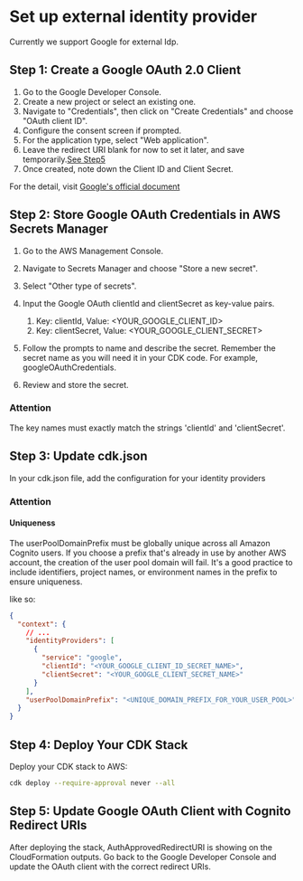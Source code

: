 # Set up external identity provider

Currently we support Google for external Idp.

## Step 1: Create a Google OAuth 2.0 Client

1. Go to the Google Developer Console.
2. Create a new project or select an existing one.
3. Navigate to "Credentials", then click on "Create Credentials" and choose "OAuth client ID".
4. Configure the consent screen if prompted.
5. For the application type, select "Web application".
6. Leave the redirect URI blank for now to set it later, and save temporarily.[See Step5](#step-5-update-google-oauth-client-with-cognito-redirect-uris)
7. Once created, note down the Client ID and Client Secret.

For the detail, visit [Google's official document](https://support.google.com/cloud/answer/6158849?hl=en)

## Step 2: Store Google OAuth Credentials in AWS Secrets Manager

1. Go to the AWS Management Console.
2. Navigate to Secrets Manager and choose "Store a new secret".
3. Select "Other type of secrets".
4. Input the Google OAuth clientId and clientSecret as key-value pairs.

   1. Key: clientId, Value: <YOUR_GOOGLE_CLIENT_ID>
   2. Key: clientSecret, Value: <YOUR_GOOGLE_CLIENT_SECRET>

5. Follow the prompts to name and describe the secret. Remember the secret name as you will need it in your CDK code. For example, googleOAuthCredentials.
6. Review and store the secret.

### Attention

The key names must exactly match the strings 'clientId' and 'clientSecret'.

## Step 3: Update cdk.json

In your cdk.json file, add the configuration for your identity providers

### Attention

#### Uniqueness

The userPoolDomainPrefix must be globally unique across all Amazon Cognito users. If you choose a prefix that's already in use by another AWS account, the creation of the user pool domain will fail. It's a good practice to include identifiers, project names, or environment names in the prefix to ensure uniqueness.

like so:

```json
{
  "context": {
    // ...
    "identityProviders": [
      {
        "service": "google",
        "clientId": "<YOUR_GOOGLE_CLIENT_ID_SECRET_NAME>",
        "clientSecret": "<YOUR_GOOGLE_CLIENT_SECRET_NAME>"
      }
    ],
    "userPoolDomainPrefix": "<UNIQUE_DOMAIN_PREFIX_FOR_YOUR_USER_POOL>"
  }
}
```

## Step 4: Deploy Your CDK Stack

Deploy your CDK stack to AWS:

```sh
cdk deploy --require-approval never --all
```

## Step 5: Update Google OAuth Client with Cognito Redirect URIs

After deploying the stack, AuthApprovedRedirectURI is showing on the CloudFormation outputs. Go back to the Google Developer Console and update the OAuth client with the correct redirect URIs.
